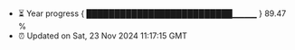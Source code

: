 - ⏳ Year progress { ██████████████████████████▁▁▁▁ } 89.47 %
- ⏰ Updated on Sat, 23 Nov 2024 11:17:15 GMT

